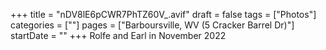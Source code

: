 +++
title = "nDV8lE6pCWR7PhTZ60V_.avif"
draft = false
tags = ["Photos"]
categories = [""]
pages = ["Barboursville, WV (5 Cracker Barrel Dr)"]
startDate = ""
+++
Rolfe and Earl in November 2022
